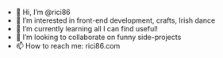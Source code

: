 - 👋 Hi, I’m @rici86
- 👀 I’m interested in front-end development, crafts, Irish dance
- 🌱 I’m currently learning all I can find useful!
- 💞️ I’m looking to collaborate on funny side-projects
- 📫 How to reach me: rici86.com
